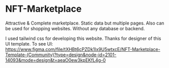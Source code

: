 # NFT-Marketplace
Attractive &amp; Complete marketplace. Static data but multiple pages. Also can be used for shopping websites. Without any database or backend.

I used tailwind css for developing this website. Thanks for designer of this UI template. To see UI: https://www.figma.com/file/tXHBt6cPZDk1Ix9U5wtxcE/NFT-Marketplace-Template-(Community)?type=design&node-id=2101-14093&mode=design&t=aeaO0ew3kpEKfL4g-0
